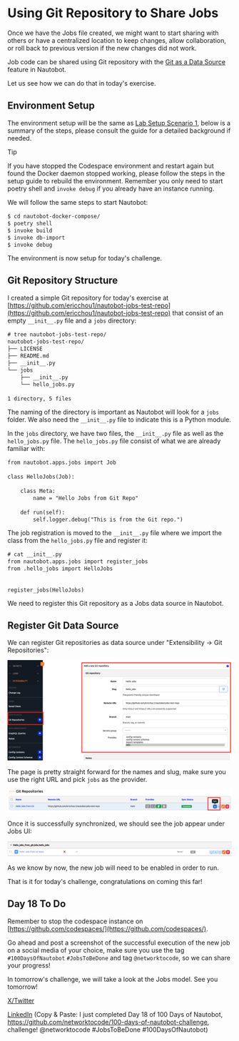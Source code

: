 # Using Git Repository to Share Jobs

Once we have the Jobs file created, we might want to start sharing with others or have a centralized location to keep changes, allow collaboration, or roll back to previous version if the new changes did not work. 

Job code can be shared using Git repository with the 
[Git as a Data Source](https://docs.nautobot.com/projects/core/en/stable/user-guide/feature-guides/git-data-source/) feature in Nautobot. 

Let us see how we can do that in today's exercise. 

## Environment Setup

The environment setup will be the same as [Lab Setup Scenario 1](../Lab_Setup/scenario_1_setup/README.md), below is a summary of the steps, please consult the guide for a detailed background if needed. 

> [!TIP]
> If you have stopped the Codespace environment and restart again but found the Docker daemon stopped working, please follow the steps in the setup guide to rebuild the environment. Remember you only need to start poetry shell and `invoke debug` if you already have an instance running. 

We will follow the same steps to start Nautobot: 

```
$ cd nautobot-docker-compose/
$ poetry shell
$ invoke build
$ invoke db-import
$ invoke debug
```

The environment is now setup for today's challenge.  

## Git Repository Structure

I created a simple Git repository for today's exercise at [https://github.com/ericchou1/nautobot-jobs-test-repo](https://github.com/ericchou1/nautobot-jobs-test-repo) that consist of an empty `__init__.py` file and a `jobs` directory: 

```
# tree nautobot-jobs-test-repo/
nautobot-jobs-test-repo/
├── LICENSE
├── README.md
├── __init__.py
└── jobs
    ├── __init__.py
    └── hello_jobs.py

1 directory, 5 files
```

The naming of the directory is important as Nautobot will look for a `jobs` folder. We also need the `__init__.py` file to indicate this is a Python module. 

In the `jobs` directory, we have two files, the `__init__.py` file as well as the `hello_jobs.py` file. The `hello_jobs.py` file consist of what we are already familiar with: 

```
from nautobot.apps.jobs import Job

class HelloJobs(Job):

    class Meta: 
        name = "Hello Jobs from Git Repo"

    def run(self):
        self.logger.debug("This is from the Git repo.")
```

The job registration is moved to the `__init__.py` file where we import the class from the `hello_jobs.py` file and register it: 

```
# cat __init__.py 
from nautobot.apps.jobs import register_jobs
from .hello_jobs import HelloJobs


register_jobs(HelloJobs)
```

We need to register this Git repository as a Jobs data source in Nautobot. 

## Register Git Data Source 

We can register Git repositories as data source under "Extensibility -> Git Repositories": 

![git_data_source_1](images/git_data_source_1.png)

The page is pretty straight forward for the names and slug, make sure you use the right URL and pick `jobs` as the provider. 

![git_data_source_2](images/git_data_source_2.png)

Once it is successfully synchronized, we should see the job appear under Jobs UI: 

![git_data_source_3](images/git_data_source_3.png)

As we know by now, the new job will need to be enabled in order to run. 

That is it for today's challenge, congratulations on coming this far! 

## Day 18 To Do

Remember to stop the codespace instance on [https://github.com/codespaces/](https://github.com/codespaces/). 

Go ahead and post a screenshot of the successful execution of the new job on a social media of your choice, make sure you use the tag `#100DaysOfNautobot` `#JobsToBeDone` and tag `@networktocode`, so we can share your progress! 

In tomorrow's challenge, we will take a look at the Jobs model. See you tomorrow! 

[X/Twitter](<https://twitter.com/intent/tweet?url=https://github.com/networktocode/100-days-of-nautobot-challenge&text=I+jst+completed+Day+18+of+the+100+days+of+nautobot+challenge+!&hashtags=100DaysOfNautobot,JobsToBeDone>)

[LinkedIn](https://www.linkedin.com/) (Copy & Paste: I just completed Day 18 of 100 Days of Nautobot, https://github.com/networktocode/100-days-of-nautobot-challenge, challenge! @networktocode #JobsToBeDone #100DaysOfNautobot)
